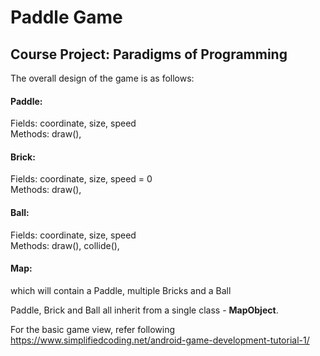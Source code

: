 # Paddle Game
## Course Project: Paradigms of Programming

The overall design of the game is as follows:
#### Paddle: 
Fields: coordinate, size, speed <br>
Methods: draw(), 
#### Brick:
Fields: coordinate, size, speed = 0 <br>
Methods: draw(),
#### Ball:
Fields: coordinate, size, speed <br>
Methods: draw(), collide(),
#### Map:
which will contain a Paddle, multiple Bricks and a Ball

Paddle, Brick and Ball all inherit from a single class - **MapObject**.

For the basic game view, refer following https://www.simplifiedcoding.net/android-game-development-tutorial-1/

